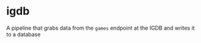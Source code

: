 # igdb
A pipeline that grabs data from the `games` endpoint at the IGDB and writes it to a database
